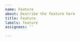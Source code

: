 ```yaml
---
name: Feature
about: Describe the feature here
title: Feature
labels: feature
assignees: ''

---
```



